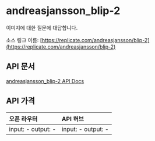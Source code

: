 # andreasjansson_blip-2

이미지에 대한 질문에 대답합니다.

소스 링크 이름: [https://replicate.com/andreasjansson/blip-2](https://replicate.com/andreasjansson/blip-2)

## API 문서

[andreasjansson_blip-2 API Docs](../apis/kr/andreasjansson_blip-2.md)

## API 가격

| 오픈 라우터 | API 허브 |
|:---|:---|
| input: - output: - | input: - output: - |
